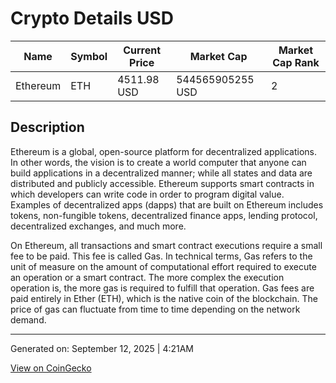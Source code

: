 # Crypto Details USD

| Name | Symbol | Current Price | Market Cap | Market Cap Rank |
|---|---|---|---|---|
| Ethereum | ETH | 4511.98 USD | 544565905255 USD | 2 |

## Description

Ethereum is a global, open-source platform for decentralized applications. In other words, the vision is to create a world computer that anyone can build applications in a decentralized manner; while all states and data are distributed and publicly accessible. Ethereum supports smart contracts in which developers can write code in order to program digital value. Examples of decentralized apps (dapps) that are built on Ethereum includes tokens, non-fungible tokens, decentralized finance apps, lending protocol, decentralized exchanges, and much more.

On Ethereum, all transactions and smart contract executions require a small fee to be paid. This fee is called Gas. In technical terms, Gas refers to the unit of measure on the amount of computational effort required to execute an operation or a smart contract. The more complex the execution operation is, the more gas is required to fulfill that operation. Gas fees are paid entirely in Ether (ETH), which is the native coin of the blockchain. The price of gas can fluctuate from time to time depending on the network demand.

---

Generated on: September 12, 2025 | 4:21AM

[View on CoinGecko](https://www.coingecko.com/en/coins/ethereum)
